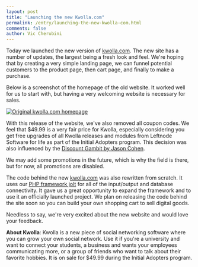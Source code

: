 ```yaml
---
layout: post
title: "Launching the new Kwolla.com"
permalink: /entry/launching-the-new-kwolla-com.html
comments: false
author: Vic Cherubini
---
```


Today we launched the new version of [kwolla.com](http://kwolla.com). The new site has a number of updates, the largest being a fresh look and feel. We're hoping that by creating a very simple landing page, we can funnel potential customers to the product page, then cart page, and finally to make a purchase.

Below is a screenshot of the homepage of the old website. It worked well for us to start with, but having a very welcoming website is necessary for sales.

[![Original kwolla.com homepage](https://s3.amazonaws.com/images.leftnode/kwolla.com-old-small.png)](https://s3.amazonaws.com/images.leftnode/kwolla.com-old.png)

With this release of the website, we've also removed all coupon codes. We feel that $49.99 is a very fair price for Kwolla, especially considering you get free upgrades of all Kwolla releases and modules from Leftnode Software for life as part of the Initial Adopters program. This decision was also influenced by the [Discount Gambit by Jason Cohen](http://blog.asmartbear.com/discount-gambit.html).

We may add some promotions in the future, which is why the field is there, but for now, all promotions are disabled.

The code behind the new [kwolla.com](http://kwolla.com) was also rewritten from scratch. It uses our [PHP framework jolt](http://github.com/leftnode/jolt) for all of the input/output and database connectivity. It gave us a great opportunity to expand the framework and to use it an officially launched project. We plan on releasing the code behind the site soon so you can build your own shopping cart to sell digital goods.

Needless to say, we're very excited about the new website and would love your feedback.

**About Kwolla**: Kwolla is a new piece of social networking software where you can grow your own social network. Use it if you're a university and want to connect your students, a business and wants your employees communicating more, or a group of friends who want to talk about their favorite hobbies. It is on sale for $49.99 during the Initial Adopters program.
